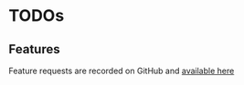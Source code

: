 # TODOs

## Features

Feature requests are recorded on GitHub and [available here][feats]

[feats]: https://github.com/soluble-ai/kubetap/issues?q=is%3Aopen+is%3Aissue+label%3Afeature

